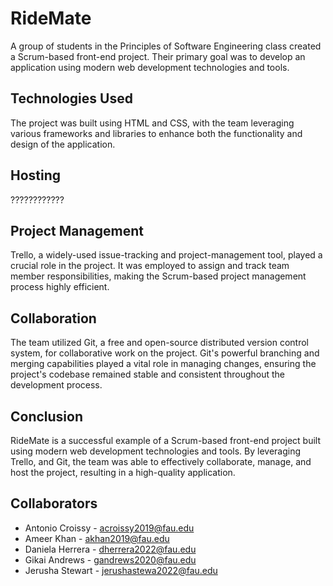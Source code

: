 # RideMate

A group of students in the Principles of Software Engineering class created a Scrum-based front-end project. Their primary goal was to develop an application using modern web development technologies and tools.

## Technologies Used

The project was built using HTML and CSS, with the team leveraging various frameworks and libraries to enhance both the functionality and design of the application.

## Hosting

????????????

## Project Management

Trello, a widely-used issue-tracking and project-management tool, played a crucial role in the project. It was employed to assign and track team member responsibilities, making the Scrum-based project management process highly efficient.

## Collaboration

The team utilized Git, a free and open-source distributed version control system, for collaborative work on the project. Git's powerful branching and merging capabilities played a vital role in managing changes, ensuring the project's codebase remained stable and consistent throughout the development process.

## Conclusion

RideMate is a successful example of a Scrum-based front-end project built using modern web development technologies and tools. By leveraging Trello, and Git, the team was able to effectively collaborate, manage, and host the project, resulting in a high-quality application.

## Collaborators

- Antonio Croissy - acroissy2019@fau.edu
- Ameer Khan - akhan2019@fau.edu
- Daniela Herrera - dherrera2022@fau.edu
- Gikai Andrews - gandrews2020@fau.edu
- Jerusha Stewart - jerushastewa2022@fau.edu
